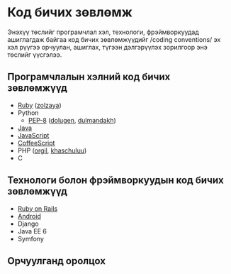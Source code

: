 Код бичих зөвлөмж
=================

Энэхүү төслийг програмчлал хэл, технологи, фрэймворкуудад ашиглагдаж байгаа код бичих зөвлөмжүүдийг /coding conventions/
эх хэл рүүгээ орчуулан, ашиглах, түгээн дэлгэрүүлэх зорилгоор энэ төслийг үүсгэлээ.

## Програмчлалын хэлний код бичих зөвлөмжүүд
* [Ruby](https://github.com/zolzaya/coding_conventions/blob/master/ruby/ruby.md) ([zolzaya](https://github.com/zolzaya))
* Python
  - [PEP-8](https://github.com/python-mongolia/py-mn/blob/master/peps/pep-0008.rst) ([dolugen](https://github.com/dolugen), [dulmandakh](https://github.com/dulmandakh))
* [Java](https://github.com/zolzaya/coding_conventions/blob/master/java/java.md)
* [JavaScript](https://github.com/zolzaya/coding_conventions/blob/master/javascript/javascript.md)
* [CoffeeScript](https://github.com/zolzaya/coding_conventions/blob/master/javascript/coffeescript.md)
* PHP ([orgil](https://github.com/openworkshop), [khaschuluu](https://github.com/khaschuluu))
* C

## Технологи болон фрэймворкуудын код бичих зөвлөмжүүд
* [Ruby on Rails](https://github.com/zolzaya/coding_conventions/blob/master/ruby/rails.md)
* [Android](https://github.com/zolzaya/coding_conventions/blob/master/java/android.md)
* Django
* Java EE 6
* Symfony

## Орчуулганд оролцох


